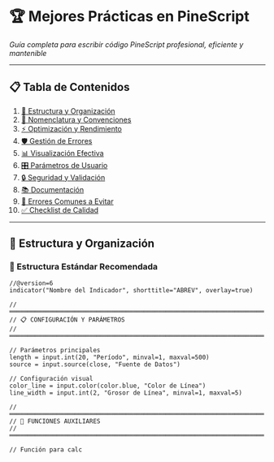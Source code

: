 # 🏆 Mejores Prácticas en PineScript

*Guía completa para escribir código PineScript profesional, eficiente y mantenible*

---

## 📋 Tabla de Contenidos

1. [🎯 Estructura y Organización](#-estructura-y-organización)
2. [📝 Nomenclatura y Convenciones](#-nomenclatura-y-convenciones)
3. [⚡ Optimización y Rendimiento](#-optimización-y-rendimiento)
4. [🛡 Gestión de Errores](#-gestión-de-errores)
5. [📊 Visualización Efectiva](#-visualización-efectiva)
6. [🎛 Parámetros de Usuario](#-parámetros-de-usuario)
7. [🔒 Seguridad y Validación](#-seguridad-y-validación)
8. [📚 Documentación](#-documentación)
9. [🚫 Errores Comunes a Evitar](#-errores-comunes-a-evitar)
10. [✅ Checklist de Calidad](#-checklist-de-calidad)

---

## 🎯 Estructura y Organización

### 📐 Estructura Estándar Recomendada

```pinescript
//@version=6
indicator("Nombre del Indicador", shorttitle="ABREV", overlay=true)

// ══════════════════════════════════════════════════════════════════════
// 📋 CONFIGURACIÓN Y PARÁMETROS
// ══════════════════════════════════════════════════════════════════════

// Parámetros principales
length = input.int(20, "Período", minval=1, maxval=500)
source = input.source(close, "Fuente de Datos")

// Configuración visual
color_line = input.color(color.blue, "Color de Línea")
line_width = input.int(2, "Grosor de Línea", minval=1, maxval=5)

// ══════════════════════════════════════════════════════════════════════
// 🧮 FUNCIONES AUXILIARES
// ══════════════════════════════════════════════════════════════════════

// Función para calc
